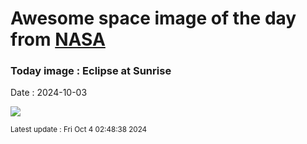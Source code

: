 
# Awesome space image of the day from [NASA](https://api.nasa.gov/)

### Today image : Eclipse at Sunrise
Date : 2024-10-03

![](https://apod.nasa.gov/apod/image/2410/earliestsolareclipse1024.jpg)

<small>Latest update : Fri Oct  4 02:48:38 2024</small>
        